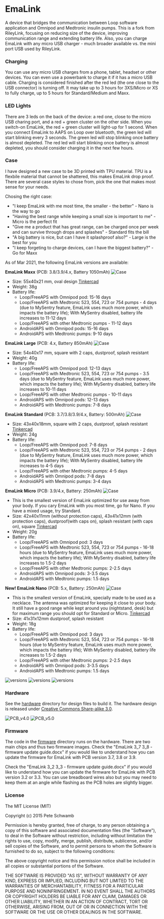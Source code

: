 # EmaLink

A device that bridges the communication between Loop software application and Omnipod and Medtronic insulin pumps. This is a fork from RileyLink, focusing on reducing size of the device, improving communication range and extending battery life. Also, you can charge EmaLink with any micro USB charger - much broader available vs. the mini port USB used by RileyLink.

### Charging

You can use any micro USB charges from a phone, tablet, headset or other devices. You can even use a powerbank to charge it if it has a micro USB cable. 
Charging is considered finished after the red led (the one close to the USB connector) is turning off. It may take up to 3 hours for 3XS/Micro or XS to fully charge, up to 5 hours for Standard/Medium and Maxx.


### LED Lights

There are 3 leds on the back of the device: a red one, close to the micro USB charing port, and a red + green cluster on the other side. 
When you switch-on EmaLink, the red + green cluster will light-up for 1 second. 
When you connect EmaLink to AAPS on Loop over bluetooth, the green led will start blinking every 3 seconds. The green led will stop blinking once battery is almost depleted.
The red led will start blinking once battery is almost depleted, you should consider charging it in the next few hours.

### Case

I have designed a new case to be 3D printed with TPU material. TPU is a flexbile material that cannot be shattered, this makes EmaLink
drop proof. There are several case styles to chose from, pick the one that makes most sense for your needs.

Chosing the right case:
* "I keep EmaLink with me most time, the smaller - the better" - Nano is the way to go
* "Having the best range while keeping a small size is important to me" - Micro is the perfect fit
* "Give me a product that has great range, can be charged once per week and can survive through drops and splashes" - Standard fits the bill
* "A big battery is nice, but can I have it splashproof also?" - Large is the best for you
* "I keep forgeting to charge devices, can I have the biggest battery?" - Go for Maxx 

As of Mar 2021, the following EmaLink versions are available:

**EmaLink Maxx** (PCB: 3.8/3.9/4.x, Battery 1050mAh)
![Case](https://github.com/sks01/EmaLink/blob/master/pictures/Maxx.png)
* Size: 55x40x21 mm, oval design [Tinkercad](https://www.tinkercad.com/things/aMPzEObGEE7)
* Weight: 38g
* Battery life:
    *	Loop/FreeAPS with Omnipod pod: 15-16 days
    * Loop/FreeAPS with Medtronic 523, 554, 723 or 754 pumps  - 4 days (due to MySentry feature, EmaLink uses much more power, which impacts the battery life); With MySentry disabled, battery life increases to 11-12 days
    * Loop/FreeAPS with other Medtronic pumps - 11-12 days
    * AndroidAPS with Omnipod pods: 15-16 days
    * AndroidAPS with Medtronic pumps: 9-10 days

**EmaLink Large** (PCB: 4.x, Battery 850mAh)
![Case](https://github.com/sks01/EmaLink/blob/master/pictures/Large.png)
* Size: 54x40x17 mm, square with 2 caps, dustproof, splash resistant
* Weight: 40g
* Battery life:
    *	Loop/FreeAPS with Omnipod pod: 12-13 days
    * Loop/FreeAPS with Medtronic 523, 554, 723 or 754 pumps  - 3.5 days (due to MySentry feature, EmaLink uses much more power, which impacts the battery life); With MySentry disabled, battery life increases to 10-11 days
    * Loop/FreeAPS with other Medtronic pumps - 10-11 days
    * AndroidAPS with Omnipod pods: 12-13 days
    * AndroidAPS with Medtronic pumps: 7-8 days

**EmaLink Standard** (PCB: 3.7/3.8/3.9/4.x, Battery: 500mAh)
![Case](https://github.com/sks01/EmaLink/blob/master/pictures/Medium.png)
*  Size: 43x40x18mm, square with 2 caps, dustproof, splash resistant [Tinkercad](https://www.tinkercad.com/things/3494lPR24DK)
*	Weight: 24g
*	Battery life: 
    *	Loop/FreeAPS with Omnipod pod: 7-8 days
    *	Loop/FreeAPS with Medtronic 523, 554, 723 or 754 pumps  - 2 days (due to MySentry feature, EmaLink uses much more power, which impacts the battery life); With MySentry disabled, battery life increases to 4-5 days
    *	Loop/FreeAPS with other Medtronic pumps: 4-5 days
    * AndroidAPS with Omnipod pods: 7-8 days
    *	AndroidAPS with Medtronic pumps: 3-4 days

**EmaLink Micro** (PCB: 3.9/4.x, Battery: 250mAh) 
![Case](https://github.com/sks01/EmaLink/blob/master/pictures/Micro.png)
*	This is the smallest version of EmaLink optimized for use away from your body. If you cary EmaLink with you most time, go for Nano. If you have a mixed usage, try Standard.
*  Size: 42x40x11mm (without protection caps), 43x41x12mm (with protection caps), dustproof(with caps on), splash resistant (with caps on), square [Tinkercad](https://www.tinkercad.com/things/1iY2ShKmpIi)
*	Weight: 20g
*	Battery life: 
    * Loop/FreeAPS with Omnipod pod: 3 days
    * Loop/FreeAPS with Medtronic 523, 554, 723 or 754 pumps  - 16-18 hours (due to MySentry feature, EmaLink uses much more power, which impacts the battery life); With MySentry disabled, battery life increases to 1.5-2 days
    * Loop/FreeAPS with other Medtronic pumps: 2-2.5 days
    * AndroidAPS with Omnipod pods: 3-3.5 days
    * AndroidAPS with Medtronic pumps: 1.5 days
    
**New! EmaLink Nano** (PCB: 5.x, Battery: 250mAh)
![Case](https://github.com/sks01/EmaLink/blob/master/pictures/Nano.png)
*	This is the smallest version of EmaLink, specially made to be used as a necklace. The antenna was optimized for keeping it close to your body. It still have a good range while kept around you (nightstand, desk) but for maximum range you should opt for Standard or Micro. [Tinkercad](https://www.tinkercad.com/things/bE5cdci4nX8)
*  Size: 41x31x12mm dustproof, splash resistant
*	Weight: 18g
*	Battery life: 
    * Loop/FreeAPS with Omnipod pod: 3 days
    * Loop/FreeAPS with Medtronic 523, 554, 723 or 754 pumps  - 16-18 hours (due to MySentry feature, EmaLink uses much more power, which impacts the battery life); With MySentry disabled, battery life increases to 1.5-2 days
    * Loop/FreeAPS with other Medtronic pumps: 2-2.5 days
    * AndroidAPS with Omnipod pods: 3-3.5 days
    * AndroidAPS with Medtronic pumps: 1.5 days

![versions](https://github.com/sks01/EmaLink/blob/master/pictures/Compare1.png)
![versions](https://github.com/sks01/EmaLink/blob/master/pictures/Compare2.png)
![versions](https://github.com/sks01/EmaLink/blob/master/pictures/Compare3.png)

### Hardware

See the [hardware](https://github.com/sks01/emalink/tree/master/hardware) directory for design files to build it. The hardware design is released under [Creative Commons Share-alike 3.0](http://creativecommons.org/licenses/by-sa/3.0/).  

![PCB_v4.0](https://github.com/sks01/EmaLink/blob/master/pictures/EL_PCB_v4.0.png)
![PCB_v5.0](https://github.com/sks01/EmaLink/blob/master/pictures/Nano_PCB.png)

### Firmware

The code in the [firmware](https://github.com/sks01/emalink/tree/master/firmware) directory runs on the hardware.  There are two main chips and thus two firmware images.
Check the "EmaLink 3_7 3_8 - firmware update guide.docx" if you would like to understand how you can update the firmware for EmaLink with PCB version 3.7, 3.8 or 3.9.

Check the "EmaLink 3_2 3_3 - firmware update guide.docx" if you would like to understand how you can update the firmware for EmaLink with PCB version 3.2 or 3.3. You can use breadboard wires also but you may need to keep them at an angle while flashing as the PCB holes are slightly bigger.

### License

The MIT License (MIT)

Copyright (c) 2015 Pete Schwamb

Permission is hereby granted, free of charge, to any person obtaining a copy
of this software and associated documentation files (the "Software"), to deal
in the Software without restriction, including without limitation the rights
to use, copy, modify, merge, publish, distribute, sublicense, and/or sell
copies of the Software, and to permit persons to whom the Software is
furnished to do so, subject to the following conditions:

The above copyright notice and this permission notice shall be included in all
copies or substantial portions of the Software.

THE SOFTWARE IS PROVIDED "AS IS", WITHOUT WARRANTY OF ANY KIND, EXPRESS OR
IMPLIED, INCLUDING BUT NOT LIMITED TO THE WARRANTIES OF MERCHANTABILITY,
FITNESS FOR A PARTICULAR PURPOSE AND NONINFRINGEMENT. IN NO EVENT SHALL THE
AUTHORS OR COPYRIGHT HOLDERS BE LIABLE FOR ANY CLAIM, DAMAGES OR OTHER
LIABILITY, WHETHER IN AN ACTION OF CONTRACT, TORT OR OTHERWISE, ARISING FROM,
OUT OF OR IN CONNECTION WITH THE SOFTWARE OR THE USE OR OTHER DEALINGS IN THE
SOFTWARE.
